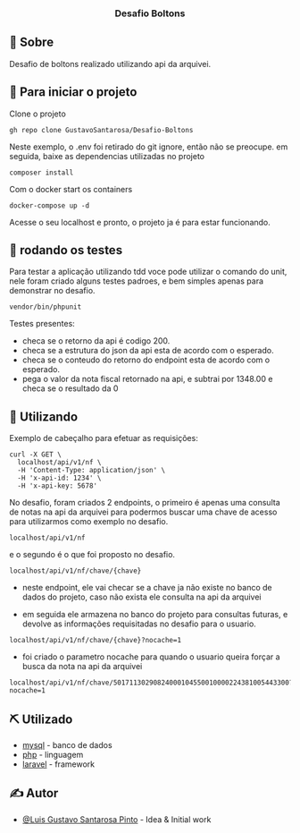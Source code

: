 

<h3 align="center">Desafio Boltons</h3>


## 🧐 Sobre <a name = "about"></a>

Desafio de boltons realizado utilizando api da arquivei.

## 🏁 Para iniciar o projeto

Clone o projeto
```
gh repo clone GustavoSantarosa/Desafio-Boltons
```

Neste exemplo, o .env foi retirado do git ignore, então não se preocupe.
em seguida, baixe as dependencias utilizadas no projeto
```
composer install
```

Com o docker start os containers
```
docker-compose up -d
```

Acesse o seu localhost e pronto, o projeto ja é para estar funcionando.

## 🔧 rodando os testes <a name = "tests"></a>
Para testar a aplicação utilizando tdd voce pode utilizar o comando do unit, nele foram criado alguns testes padroes, e bem simples apenas para demonstrar no desafio.

```
vendor/bin/phpunit
```

Testes presentes:

- checa se o retorno da api é codigo 200.
- checa se a estrutura do json da api esta de acordo com o esperado.
- checa se o conteudo do retorno do endpoint esta de acordo com o esperado.
- pega o valor da nota fiscal retornado na api, e subtrai por 1348.00 e checa se o resultado da 0

## 🎈 Utilizando
Exemplo de cabeçalho para efetuar as requisições:
```
curl -X GET \
  localhost/api/v1/nf \
  -H 'Content-Type: application/json' \
  -H 'x-api-id: 1234' \
  -H 'x-api-key: 5678'
```

No desafio, foram criados 2 endpoints, o primeiro é apenas uma consulta de notas na api da arquivei para podermos buscar uma chave de acesso para utilizarmos como exemplo no desafio.
```
localhost/api/v1/nf
```

e o segundo é o que foi proposto no desafio.
```
localhost/api/v1/nf/chave/{chave}
```
- neste endpoint, ele vai checar se a chave ja não existe no banco de dados do projeto, caso não exista ele consulta na api da arquivei

- em seguida ele armazena no banco do projeto para consultas futuras, e devolve as informações requisitadas no desafio para o usuario.

```
localhost/api/v1/nf/chave/{chave}?nocache=1
```
- foi criado o parametro nocache para quando o usuario queira forçar a busca da nota na api da arquivei

```
localhost/api/v1/nf/chave/50171130290824000104550010000224381005443300?nocache=1
```

## ⛏️ Utilizado

- [mysql](https://www.mysql.com/) - banco de dados
- [php](https://www.php.net/) - linguagem
- [laravel](https://laravel.com/) - framework

## ✍️ Autor

- [@Luis Gustavo Santarosa Pinto](https://github.com/GustavoSantarosa) - Idea & Initial work

